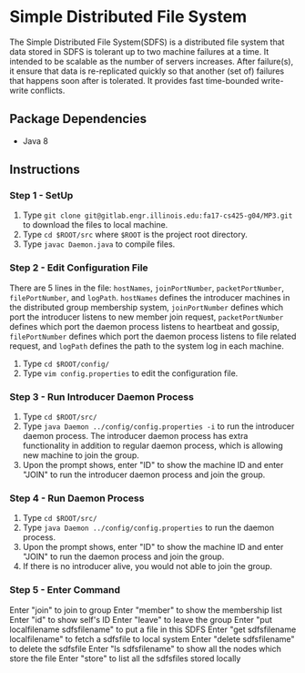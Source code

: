 # Simple Distributed File System
The Simple Distributed File System(SDFS) is a distributed file system that data stored in SDFS is tolerant up to two machine failures at a time. It intended to be scalable as the number of servers increases. After failure(s), it ensure that data is re-replicated quickly so that another (set of) failures that happens soon after is tolerated. It provides fast time-bounded write-write conflicts.

## Package Dependencies
- Java 8

## Instructions
### Step 1 - SetUp
1. Type ```git clone git@gitlab.engr.illinois.edu:fa17-cs425-g04/MP3.git``` to download the files to local machine.
2. Type ```cd $ROOT/src``` where ```$ROOT``` is the project root directory.
3. Type ```javac Daemon.java``` to compile files.

### Step 2 - Edit Configuration File
There are 5 lines in the file: ```hostNames```, ```joinPortNumber```, ```packetPortNumber```, ```filePortNumber```, and ```logPath```. ```hostNames``` defines the introducer machines in the distributed group membership system, ```joinPortNumber``` defines which port the introducer listens to new member join request, ```packetPortNumber``` defines which port the daemon process listens to heartbeat and gossip, ```filePortNumber``` defines which port the daemon process listens to file related request, and ```logPath``` defines the path to the system log in each machine.

1. Type ```cd $ROOT/config/```
2. Type ```vim config.properties``` to edit the configuration file.

### Step 3 - Run Introducer Daemon Process
1. Type ```cd $ROOT/src/```
2. Type ```java Daemon ../config/config.properties -i``` to run the introducer daemon process. The introducer daemon process has extra functionality in addition to regular daemon process, which is allowing new machine to join the group.
3. Upon the prompt shows, enter "ID" to show the machine ID and enter "JOIN" to run the introducer daemon process and join the group.

### Step 4 - Run Daemon Process
1. Type ```cd $ROOT/src/```
2. Type ```java Daemon ../config/config.properties``` to run the daemon process.
3. Upon the prompt shows, enter "ID" to show the machine ID and enter "JOIN" to run the daemon process and join the group.
4. If there is no introducer alive, you would not able to join the group.

### Step 5 - Enter Command
Enter "join" to join to group
Enter "member" to show the membership list
Enter "id" to show self's ID
Enter "leave" to leave the group
Enter "put localfilename sdfsfilename" to put a file in this SDFS
Enter "get sdfsfilename localfilename" to fetch a sdfsfile to local system
Enter "delete sdfsfilename" to delete the sdfsfile
Enter "ls sdfsfilename" to show all the nodes which store the file
Enter "store" to list all the sdfsfiles stored locally
